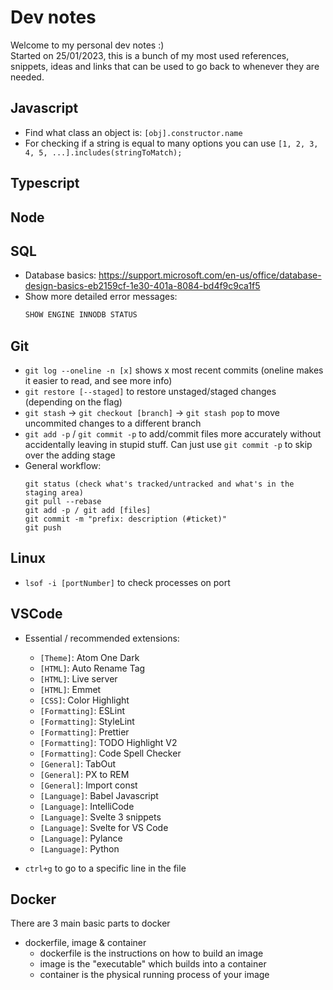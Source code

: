# Dev notes

Welcome to my personal dev notes :) <br />
Started on 25/01/2023, this is a bunch of my most used references, snippets, ideas and links that can be used to go back to whenever they are needed.

## **Javascript**

- Find what class an object is: `[obj].constructor.name`
- For checking if a string is equal to many options you can use `[1, 2, 3, 4, 5, ...].includes(stringToMatch);`

## **Typescript**

## **Node**

## **SQL**

- Database basics: https://support.microsoft.com/en-us/office/database-design-basics-eb2159cf-1e30-401a-8084-bd4f9c9ca1f5
- Show more detailed error messages:
  ```sql
  SHOW ENGINE INNODB STATUS
  ```

## **Git**

- `git log --oneline -n [x]` shows x most recent commits (oneline makes it easier to read, and see more info)
- `git restore [--staged]` to restore unstaged/staged changes (depending on the flag)
- `git stash` -> `git checkout [branch]` -> `git stash pop` to move uncommited changes to a different branch
- `git add -p` / `git commit -p` to add/commit files more accurately without accidentally leaving in stupid stuff. Can just use `git commit -p` to skip over the adding stage
- General workflow:
  ```
  git status (check what's tracked/untracked and what's in the staging area)
  git pull --rebase
  git add -p / git add [files]
  git commit -m "prefix: description (#ticket)"
  git push
  ```

## **Linux**

- `lsof -i [portNumber]` to check processes on port

## **VSCode**

- Essential / recommended extensions:

  - `[Theme]`: Atom One Dark
  - `[HTML]`: Auto Rename Tag
  - `[HTML]`: Live server
  - `[HTML]`: Emmet
  - `[CSS]`: Color Highlight
  - `[Formatting]`: ESLint
  - `[Formatting]`: StyleLint
  - `[Formatting]`: Prettier
  - `[Formatting]`: TODO Highlight V2
  - `[Formatting]`: Code Spell Checker
  - `[General]`: TabOut
  - `[General]`: PX to REM
  - `[General]`: Import const
  - `[Language]`: Babel Javascript
  - `[Language]`: IntelliCode
  - `[Language]`: Svelte 3 snippets
  - `[Language]`: Svelte for VS Code
  - `[Language]`: Pylance
  - `[Language]`: Python

- `ctrl+g` to go to a specific line in the file

## **Docker**

There are 3 main basic parts to docker

- dockerfile, image & container
  - dockerfile is the instructions on how to build an image
  - image is the "executable" which builds into a container
  - container is the physical running process of your image
